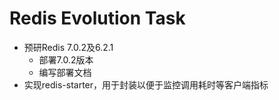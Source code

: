 # Redis Evolution Task

* 预研Redis 7.0.2及6.2.1
  * 部署7.0.2版本
  * 编写部署文档
* 实现redis-starter，用于封装以便于监控调用耗时等客户端指标